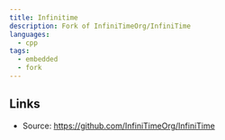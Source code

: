 ```yaml
---
title: Infinitime
description: Fork of InfiniTimeOrg/InfiniTime
languages:
  - cpp
tags:
  - embedded
  - fork
---
```


## Links

- Source: https://github.com/InfiniTimeOrg/InfiniTime
